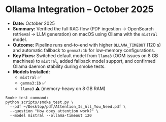 # Ollama Integration – October 2025

- **Date:** October 2025
- **Summary:** Verified the full RAG flow (PDF ingestion → OpenSearch retrieval → LLM generation) on macOS using Ollama with the `mistral` model.
- **Outcome:** Pipeline runs end-to-end with higher `OLLAMA_TIMEOUT` (120 s) and automatic fallback to `gemma3:1b` for low-memory configurations.
- **Key Fixes:** Switched default model from `llama3` (OOM issues on 8 GB machines) to `mistral`, added fallback model support, and confirmed Ollama daemon stability during smoke tests.
- **Models Installed:**
  - `mistral` ✅
  - `gemma3:1b` ✅
  - `llama3` ⚠️ (memory-heavy on 8 GB RAM)

```
Smoke test command:
python scripts/smoke_test.py \
  --pdf ~/Desktop/pdf/Attention_Is_All_You_Need.pdf \
  --question "How does attention work?" \
  --model mistral --ollama-timeout 120
```

